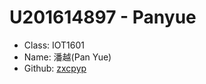 # U201614897 - Panyue

* Class: IOT1601
* Name: 潘越(Pan Yue)
* Github: [zxcpyp](https://github.com/zxc479773533)